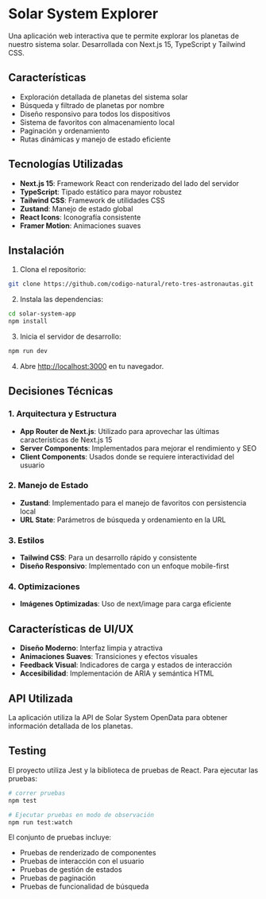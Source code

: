 # Solar System Explorer

Una aplicación web interactiva que te permite explorar los planetas de nuestro sistema solar. 
Desarrollada con Next.js 15, TypeScript y Tailwind CSS.

## Características

- Exploración detallada de planetas del sistema solar
- Búsqueda y filtrado de planetas por nombre
- Diseño responsivo para todos los dispositivos
- Sistema de favoritos con almacenamiento local
- Paginación y ordenamiento
- Rutas dinámicas y manejo de estado eficiente

## Tecnologías Utilizadas

- **Next.js 15**: Framework React con renderizado del lado del servidor
- **TypeScript**: Tipado estático para mayor robustez
- **Tailwind CSS**: Framework de utilidades CSS
- **Zustand**: Manejo de estado global
- **React Icons**: Iconografía consistente
- **Framer Motion**: Animaciones suaves

## Instalación

1. Clona el repositorio:
```bash
git clone https://github.com/codigo-natural/reto-tres-astronautas.git
```

2. Instala las dependencias:
```bash
cd solar-system-app
npm install
```

3. Inicia el servidor de desarrollo:
```bash
npm run dev
```

4. Abre [http://localhost:3000](http://localhost:3000) en tu navegador.

## Decisiones Técnicas

### 1. Arquitectura y Estructura
- **App Router de Next.js**: Utilizado para aprovechar las últimas características de Next.js 15
- **Server Components**: Implementados para mejorar el rendimiento y SEO
- **Client Components**: Usados donde se requiere interactividad del usuario

### 2. Manejo de Estado
- **Zustand**: Implementado para el manejo de favoritos con persistencia local
- **URL State**: Parámetros de búsqueda y ordenamiento en la URL

### 3. Estilos
- **Tailwind CSS**: Para un desarrollo rápido y consistente
- **Diseño Responsivo**: Implementado con un enfoque mobile-first

### 4. Optimizaciones
- **Imágenes Optimizadas**: Uso de next/image para carga eficiente

## Características de UI/UX

- **Diseño Moderno**: Interfaz limpia y atractiva
- **Animaciones Suaves**: Transiciones y efectos visuales
- **Feedback Visual**: Indicadores de carga y estados de interacción
- **Accesibilidad**: Implementación de ARIA y semántica HTML

## API Utilizada

La aplicación utiliza la API de Solar System OpenData para obtener información detallada de los planetas.

## Testing

El proyecto utiliza Jest y la biblioteca de pruebas de React. Para ejecutar las pruebas:

```bash
# correr pruebas
npm test

# Ejecutar pruebas en modo de observación
npm run test:watch
```

El conjunto de pruebas incluye:
- Pruebas de renderizado de componentes
- Pruebas de interacción con el usuario
- Pruebas de gestión de estados
- Pruebas de paginación
- Pruebas de funcionalidad de búsqueda